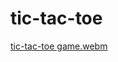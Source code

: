 # tic-tac-toe

[tic-tac-toe game.webm](https://user-images.githubusercontent.com/94534918/202265385-c19449a9-7a3e-48fb-a466-e48c44a6871b.webm)
